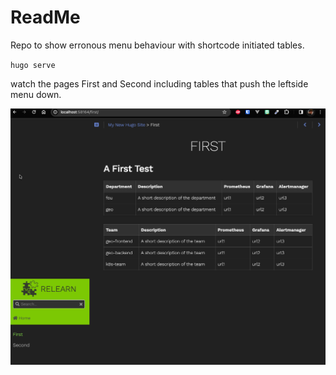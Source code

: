# ReadMe

Repo to show erronous menu behaviour with shortcode initiated tables. 

`hugo serve`

watch the pages First and Second including tables that push the leftside menu down. 

![Gif of menu behaviour](./relearn-tables.gif)